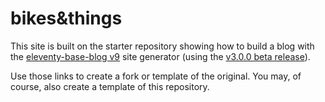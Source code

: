 # bikes&things

This site is built on the starter repository showing how to build a blog with the [eleventy-base-blog v9](https://github.com/11ty/eleventy-base-blog) site generator (using the [v3.0.0 beta release](https://github.com/11ty/eleventy/releases/tag/v3.0.0-beta.1)).

Use those links to create a fork or template of the original. You may, of course, also create a template of this repository.
